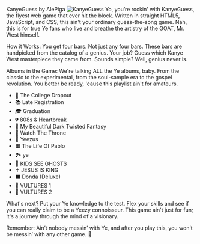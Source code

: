 KanyeGuess by AlePiga
<img src="https://files.catbox.moe/7aaxft.jpeg" alt="KanyeGuess">
Yo, you’re rockin' with KanyeGuess, the flyest web game that ever hit the block. Written in straight HTML5, JavaScript, and CSS, this ain't your ordinary guess-the-song game. Nah, this is for true Ye fans who live and breathe the artistry of the GOAT, Mr. West himself.

How it Works:
You get four bars. Not just any four bars. These bars are handpicked from the catalog of a genius. Your job? Guess which Kanye West masterpiece they came from. Sounds simple? Well, genius never is.

Albums in the Game:
We're talking ALL the Ye albums, baby. From the classic to the experimental, from the soul-sample era to the gospel revolution. You better be ready, 'cause this playlist ain't for amateurs.

- 🐻 The College Dropout
- 📚 Late Registration
- 🎓 Graduation
- 💔 808s & Heartbreak
- 🌌 My Beautiful Dark Twisted Fantasy
- 👑 Watch The Throne
- 💽 Yeezus
- 🟧 The Life Of Pablo
- 🏞️ ye
- 👻 KIDS SEE GHOSTS
- ✝️ JESUS IS KING
- ⬛ Donda (Deluxe)
- 🦅 VULTURES 1
- 🦅 VULTURES 2

What's next?
Put your Ye knowledge to the test. Flex your skills and see if you can really claim to be a Yeezy connoisseur. This game ain't just for fun; it's a journey through the mind of a visionary.

Remember: Ain’t nobody messin’ with Ye, and after you play this, you won’t be messin’ with any other game. 🐐
